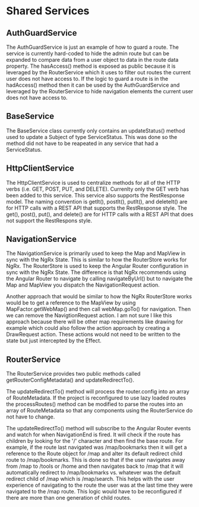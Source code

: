 # Shared Services

## AuthGuardService

The AuthGuardService is just an example of how to guard a route. The service is currently hard-coded to hide the admin route but can be expanded to compare data from a user object to data in the route data property. The hasAccess() method is exposed as public because it is leveraged by the RouterService which it uses to filter out routes the current user does not have access to. If the logic to guard a route is in the hadAccess() method then it can be used by the AuthGuardService and leveraged by the RouterService to hide navigation elements the current user does not have access to.

## BaseService

The BaseService class currently only contains an updateStatus() method used to update a Subject of type ServiceStatus. This was done so the method did not have to be reapeated in any service that had a ServiceStatus.

## HttpClientService

The HttpClientService is used to centralize methods for all of the HTTP verbs (i.e. GET, POST, PUT, and DELETE). Currenlty only the GET verb has been added to this service. This service also supports the RestResponse model. The naming convention is getIt(), postIt(), putIt(), and deleteIt() are for HTTP calls with a REST API that supports the RestResponse style. The get(), post(), put(), and delete() are for HTTP calls with a REST API that does not support the RestRespons style. 

## NavigationService

The NavigationService is primarily used to keep the Map and MapView in sync with the NgRx State. This is similar to how the RouterStore works for NgRx. The RouterStore is used to keep the Angular Router configuration in sync with the NgRx State. The difference is that NgRx recommends using the Angular Router to navigate by calling navigateByUrl() but to navigate the Map and MapView you dispatch the NavigationRequest action. 

Another approach that would be similar to how the NgRx RouterStore works would be to get a reference to the MapView by using MapFactor.getWebMap() and then call webMap.goTo() for navigation. Then we can remove the NavigtionRequest action. I am not sure I like this approach because there will be other map requirements like drawing for example which could also follow the action approach by creating a DrawRequest action. These actions would not need to be written to the state but just intercepted by the Effect.

## RouterService

The RouterService provides two public methods called getRouterConfigMetadata() and updateRedirectTo(). 

The updateRedirectTo() method will process the router.config into an array of RouteMetadata. If the project is reconfigured to use lazy loaded routes the processRoutes() method can be modified to parse the routes into an array of RouteMetadata so that any components using the RouterService do not have to change. 

The updateRedirectTo() method will subscribe to the Angular Router events and watch for when NavigationEnd is fired. It will check if the route has children by looking for the '/' character and then find the base route. For example, if the route last navigated was /map/bookmarks then it will get a reference to the Route object for /map and alter its default redirect child route to /map/bookmarks. This is done so that if the user navigates away from /map to /tools or /home and then navigates back to /map that it will automatically redirect to /map/bookmarks vs. whatever was the default redirect child of /map which is /map/search. This helps with the user experience of navigating to the route the user was at the last time they were navigated to the /map route. This logic would have to be reconfigured if there are more than one generation of child routes.
